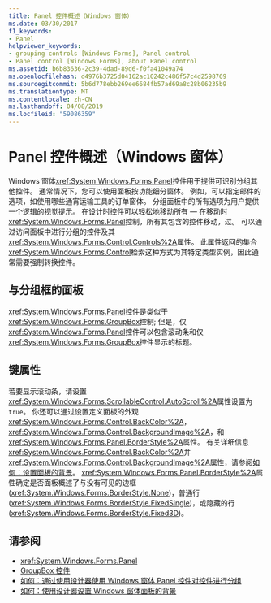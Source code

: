 ```yaml
---
title: Panel 控件概述（Windows 窗体）
ms.date: 03/30/2017
f1_keywords:
- Panel
helpviewer_keywords:
- grouping controls [Windows Forms], Panel control
- Panel control [Windows Forms], about Panel control
ms.assetid: b6b83636-2c39-4dad-89d6-f0fa41049a74
ms.openlocfilehash: d4976b3725d04162ac10242c486f57c4d2598769
ms.sourcegitcommit: 5b6d778ebb269ee6684fb57ad69a8c28b06235b9
ms.translationtype: MT
ms.contentlocale: zh-CN
ms.lasthandoff: 04/08/2019
ms.locfileid: "59086359"
---
```

# <a name="panel-control-overview-windows-forms"></a>Panel 控件概述（Windows 窗体）
Windows 窗体<xref:System.Windows.Forms.Panel>控件用于提供可识别分组其他控件。 通常情况下，您可以使用面板按功能细分窗体。 例如，可以指定邮件的选项，如使用哪些通宵运输工具的订单窗体。 分组面板中的所有选项为用户提供一个逻辑的视觉提示。 在设计时控件可以轻松地移动所有 — 在移动时<xref:System.Windows.Forms.Panel>控制，所有其包含的控件移动，过。 可以通过访问面板中进行分组的控件及其<xref:System.Windows.Forms.Control.Controls%2A>属性。 此属性返回的集合<xref:System.Windows.Forms.Control>检索这种方式为其特定类型实例，因此通常需要强制转换控件。  
  
## <a name="panel-versus-groupbox"></a>与分组框的面板  
 <xref:System.Windows.Forms.Panel>控件是类似于<xref:System.Windows.Forms.GroupBox>控制; 但是，仅<xref:System.Windows.Forms.Panel>控件可以包含滚动条和仅<xref:System.Windows.Forms.GroupBox>控件显示的标题。  
  
## <a name="key-properties"></a>键属性  
 若要显示滚动条，请设置<xref:System.Windows.Forms.ScrollableControl.AutoScroll%2A>属性设置为`true`。 你还可以通过设置定义面板的外观<xref:System.Windows.Forms.Control.BackColor%2A>， <xref:System.Windows.Forms.Control.BackgroundImage%2A>，和<xref:System.Windows.Forms.Panel.BorderStyle%2A>属性。 有关详细信息<xref:System.Windows.Forms.Control.BackColor%2A>并<xref:System.Windows.Forms.Control.BackgroundImage%2A>属性，请参阅[如何：设置面板的背景](how-to-set-the-background-of-a-windows-forms-panel.md)。 <xref:System.Windows.Forms.Panel.BorderStyle%2A>属性确定是否面板概述了与没有可见的边框 (<xref:System.Windows.Forms.BorderStyle.None>)，普通行 (<xref:System.Windows.Forms.BorderStyle.FixedSingle>)，或隐藏的行 (<xref:System.Windows.Forms.BorderStyle.Fixed3D>)。  
  
## <a name="see-also"></a>请参阅

- <xref:System.Windows.Forms.Panel>
- [GroupBox 控件](groupbox-control-windows-forms.md)
- [如何：通过使用设计器使用 Windows 窗体 Panel 控件对控件进行分组](group-controls-with-wf-panel-control-using-the-designer.md)
- [如何：使用设计器设置 Windows 窗体面板的背景](how-to-set-the-background-of-a-windows-forms-panel-using-the-designer.md)
